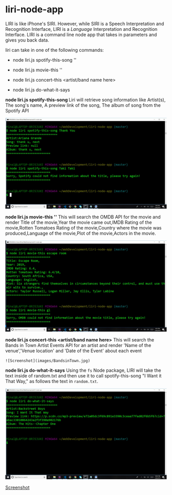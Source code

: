 # liri-node-app
LIRI is like iPhone's SIRI. However, while SIRI is a Speech Interpretation and Recognition Interface, LIRI is a _Language_ Interpretation and Recognition Interface. LIRI is a command line node app that takes in parameters and gives you back data.

liri can take in one of the following commands:

   * node liri.js spotify-this-song '<song name here>'

   * node liri.js movie-this '<movie name here>'

   * node liri.js concert-this <artist/band name here>

   * node liri.js do-what-it-says
   
   **node liri.js spotify-this-song <song name here>**
  Liri will retrieve song information like Artist(s), The song's name, A preview link of the song, The album of song from the Spotify API 
  
![Screenshot](images/SpotifyScreenshot.jpg)
  
  **node liri.js movie-this '<movie name here>'**
  This will search the OMDB API for the movie and render Title of the movie,Year the movie came out,IMDB Rating of the movie,Rotten           Tomatoes Rating of the movie,Country where the movie was produced,Language of the movie,Plot of the movie,Actors in the movie.
  
  ![Screenshot](images/OMDB.jpg)
  
  **node liri.js concert-this <artist/band name here>**
  This will search the Bands in Town Artist Events API for an artist and render 'Name of the venue','Venue location' and 'Date of the         Event' about each event
  
    ![Screenshot](images/BandsinTown.jpg)

   **node liri.js do-what-it-says**
   Using the `fs` Node package, LIRI will take the text inside of random.txt and then use it to call spotify-this-song "I Want it That        Way," as follows the text in `random.txt`.

![Screenshot](images/Doitasitsays.jpg)
     
[Screenshot](images/random.jpg)
